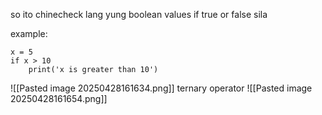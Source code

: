 so ito chinecheck lang yung boolean values if true or false sila

example:

```
x = 5
if x > 10
	print('x is greater than 10')
```


![[Pasted image 20250428161634.png]]
ternary operator
![[Pasted image 20250428161654.png]]
